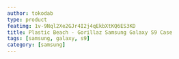 ```yaml
---
author: tokodab
type: product
featimg: 1v-9Nql2Xe2GJr4I2j4qEkbXtKQ6ES3KD
title: Plastic Beach - Gorillaz Samsung Galaxy S9 Case
tags: [samsung, galaxy, s9]
category: [samsung]
---
```

